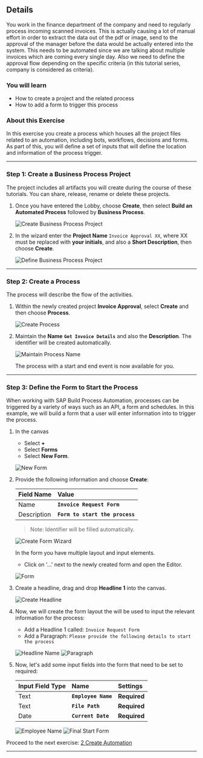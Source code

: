 ## Details
You work in the finance department of the company and need to regularly process incoming scanned invoices.
This is actually causing a lot of manual effort in order to extract the data out of the pdf or image, send to the approval of the manager before the data would be actually entered into the system.
This needs to be automated since we are talking about multiple invoices which are coming every single day. Also we need to define the approval flow depending on the specific criteria (in this tutorial series, company is considered as criteria).

### You will learn
  - How to create a project and the related process
  - How to add a form to trigger this process
### About this Exercise

In this exercise you create a process which houses all the project files related to an automation, including bots, workflows, decisions and forms. As part of this, you will define a set of inputs that will define the location and information of the process trigger. 

---

### Step 1: Create a Business Process Project

   The project includes all artifacts you will create during the course of these tutorials. You can share, release, rename or delete these projects.

1. Once you have entered the Lobby, choose **Create**, then select **Build an Automated Process** followed by **Business Process**.

    ![Create Business Process Project](01.png)

2. In the wizard enter the **Project Name** `Invoice Approval XX`, where XX must be replaced with **your initials**, and also a **Short Description**, then choose **Create**.

    ![Define Business Process Project](02.png)

---

### Step 2: Create a Process

   The process will describe the flow of the activities.

1. Within the newly created project **Invoice Approval**, select **Create** and then choose **Process**.

    ![Create Process](03.png)

2. Maintain the **Name** **`Get Invoice Details`** and also the **Description**. The identifier will be created automatically.

    ![Maintain Process Name](03a.png)

    The process with a start and end event is now available for you.

---

### Step 3: Define the Form to Start the Process

   When working with SAP Build Process Automation, processes can be triggered by a variety of ways such as an API, a form and schedules. In this example, we will build a form that a user will enter information into to trigger the process.

1. In the canvas
    - Select **+**
    - Select **Forms**
    - Select **New Form**.

    ![New Form](04.png)

2. Provide the following information and choose **Create**:

    |  Field Name     | Value
    |  :------------- | :-------------
    |  Name          | **`Invoice Request Form`**
    |  Description    | **`Form to start the process`**


    > Note: Identifier will be filled automatically.

    ![Create Form Wizard](05.png)

    In the form you have multiple layout and input elements.

    - Click on '...' next to the newly created form and open the Editor.

    ![Form](OpenEditorN.png)

3. Create a headline, drag and drop **Headline 1** into the canvas.

    ![Create Headline](06.png)

4. Now, we will create the form layout the will be used to input the relevant information for the process:

    - Add a Headline 1 called: `Invoice Request Form`
    - Add a Paragraph: `Please provide the following details to start the process`

    ![Headline Name](07.png)
    ![Paragraph](08.png)

5. Now, let's add some input fields into the form that need to be set to required:

    |  Input Field Type  | Name | Settings
    |  :------------- | :------------- | :------------
    |    Text       |**`Employee Name`**| **Required**
    |    Text       |**`File Path`**| **Required**
    |      Date      |  **`Current Date`** | **Required**


    ![Employee Name](09.png)
    ![Final Start Form](10.png)


Proceed to the next exercise: [2 Create Automation](https://github.com/SAP-samples/process-automation-enablement/tree/main/Workshops/LCNC_Roadshow%20-%20simplified/SAP%20Process%20Automation/2%20Create%20Automation/spa-dox-create-automation.md)

---
